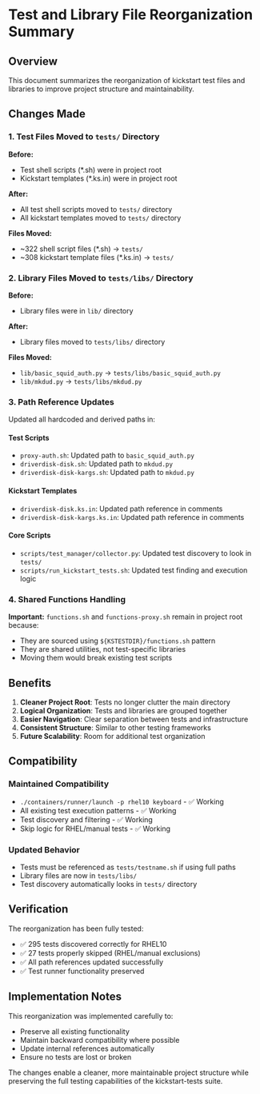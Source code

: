 # Test and Library File Reorganization Summary

## Overview

This document summarizes the reorganization of kickstart test files and libraries to improve project structure and maintainability.

## Changes Made

### 1. Test Files Moved to `tests/` Directory

**Before:**
- Test shell scripts (*.sh) were in project root
- Kickstart templates (*.ks.in) were in project root

**After:**
- All test shell scripts moved to `tests/` directory
- All kickstart templates moved to `tests/` directory

**Files Moved:**
- ~322 shell script files (*.sh) → `tests/`
- ~308 kickstart template files (*.ks.in) → `tests/`

### 2. Library Files Moved to `tests/libs/` Directory

**Before:**
- Library files were in `lib/` directory

**After:**
- Library files moved to `tests/libs/` directory

**Files Moved:**
- `lib/basic_squid_auth.py` → `tests/libs/basic_squid_auth.py`
- `lib/mkdud.py` → `tests/libs/mkdud.py`

### 3. Path Reference Updates

Updated all hardcoded and derived paths in:

#### Test Scripts
- `proxy-auth.sh`: Updated path to `basic_squid_auth.py`
- `driverdisk-disk.sh`: Updated path to `mkdud.py`
- `driverdisk-disk-kargs.sh`: Updated path to `mkdud.py`

#### Kickstart Templates
- `driverdisk-disk.ks.in`: Updated path reference in comments
- `driverdisk-disk-kargs.ks.in`: Updated path reference in comments

#### Core Scripts
- `scripts/test_manager/collector.py`: Updated test discovery to look in `tests/`
- `scripts/run_kickstart_tests.sh`: Updated test finding and execution logic

### 4. Shared Functions Handling

**Important:** `functions.sh` and `functions-proxy.sh` remain in project root because:
- They are sourced using `${KSTESTDIR}/functions.sh` pattern
- They are shared utilities, not test-specific libraries
- Moving them would break existing test scripts

## Benefits

1. **Cleaner Project Root**: Tests no longer clutter the main directory
2. **Logical Organization**: Tests and libraries are grouped together
3. **Easier Navigation**: Clear separation between tests and infrastructure
4. **Consistent Structure**: Similar to other testing frameworks
5. **Future Scalability**: Room for additional test organization

## Compatibility

### Maintained Compatibility
- `./containers/runner/launch -p rhel10 keyboard` - ✅ Working
- All existing test execution patterns - ✅ Working
- Test discovery and filtering - ✅ Working
- Skip logic for RHEL/manual tests - ✅ Working

### Updated Behavior
- Tests must be referenced as `tests/testname.sh` if using full paths
- Library files are now in `tests/libs/`
- Test discovery automatically looks in `tests/` directory

## Verification

The reorganization has been fully tested:
- ✅ 295 tests discovered correctly for RHEL10
- ✅ 27 tests properly skipped (RHEL/manual exclusions)
- ✅ All path references updated successfully
- ✅ Test runner functionality preserved

## Implementation Notes

This reorganization was implemented carefully to:
- Preserve all existing functionality
- Maintain backward compatibility where possible
- Update internal references automatically
- Ensure no tests are lost or broken

The changes enable a cleaner, more maintainable project structure while preserving the full testing capabilities of the kickstart-tests suite.